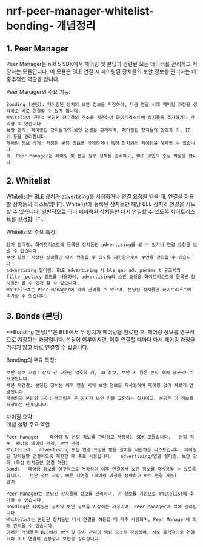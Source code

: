 # nrf-peer-manager-whitelist-bonding- 개념정리


## 1. Peer Manager
Peer Manager는 nRF5 SDK에서 페어링 및 본딩과 관련된 모든 데이터를 관리하고 저장하는 모듈입니다. 이 모듈은 BLE 연결 시 페어링된 장치들의 보안 정보를 관리하는 데 중추적인 역할을 합니다.  

Peer Manager의 주요 기능:  
```
Bonding (본딩): 페어링된 장치의 보안 정보를 저장하여, 다음 연결 시에 페어링 과정을 생략하고 바로 연결할 수 있게 합니다.  
Whitelist 관리: 본딩된 장치들의 주소를 사용하여 화이트리스트에 장치들을 추가하거나 관리할 수 있습니다.  
보안 관리: 페어링된 장치들과의 보안 연결을 관리하며, 페어링된 장치들의 암호화 키, ID 키 등을 관리합니다.  
페어링 정보 삭제: 저장된 본딩 정보를 삭제하거나 특정 장치와의 페어링을 해제할 수 있습니다.   
즉, Peer Manager는 페어링 및 본딩 정보 전체를 관리하고, BLE 보안의 중심 역할을 합니다.  
```
## 2. Whitelist  
Whitelist는 BLE 장치가 advertising를 시작하거나 연결 요청을 받을 때, 연결을 허용할 장치들의 리스트입니다. Whitelist에 등록된 장치들만 해당 BLE 장치와 연결을 시도할 수 있습니다. 일반적으로 이미 페어링된 장치들만 다시 연결할 수 있도록 화이트리스트를 설정합니다.  

Whitelist의 주요 특징:  
```
장치 필터링: 화이트리스트에 등록된 장치들만 advertising를 볼 수 있거나 연결 요청을 보낼 수 있습니다.   
보안 향상: 지정된 장치들만 다시 연결할 수 있도록 제한함으로써 보안을 강화할 수 있습니다.  
advertising 필터링: BLE advertising 시 ble_gap_adv_params_t 구조체의 filter_policy 필드를 사용하여, advertising와 스캔 요청을 화이트리스트에 등록된 장치들만 볼 수 있게 할 수 있습니다.  
Whitelist는 Peer Manager에 의해 관리될 수 있으며, 본딩된 장치들만 화이트리스트에 추가할 수 있습니다.  
```

## 3. Bonds (본딩)  
**Bonding(본딩)**은 BLE에서 두 장치가 페어링을 완료한 후, 페어링 정보를 영구적으로 저장하는 과정입니다. 본딩이 이루어지면, 이후 연결할 때마다 다시 페어링 과정을 거치지 않고 바로 연결할 수 있습니다.  

Bonding의 주요 특징:  
```
보안 정보 저장: 장치 간 교환된 암호화 키, ID 정보, 보안 키 등은 본딩 후에 영구적으로 저장됩니다.   
빠른 재연결: 본딩된 장치는 이후 연결 시에 보안 정보를 재사용하여 페어링 없이 빠르게 연결됩니다.
페어링과 본딩의 차이: 페어링은 두 장치가 보안 키를 교환하는 절차이고, 본딩은 이 정보를 저장하는 단계입니다.
```
차이점 요약  
개념	설명	주요 역할  
```
Peer Manager	페어링 및 본딩 정보를 관리하고 저장하는 SDK 모듈입니다.	본딩 정보, 페어링 데이터 관리, 보안 관리
Whitelist	advertising 또는 연결 요청을 받을 장치를 제한하는 리스트입니다. 페어링된 장치들만 연결하도록 제한할 때 주로 사용됩니다.	advertising/연결 필터링, 보안 강화 (특정 장치들만 연결 허용)
Bonds	페어링 정보를 영구적으로 저장하여 이후 연결에서 보안 정보를 재사용할 수 있도록 합니다.	보안 정보 저장, 빠른 재연결 (페어링 과정을 생략하고 바로 연결 가능)
관계
```
```
Peer Manager는 본딩된 장치들의 정보를 관리하며, 이 정보를 기반으로 Whitelist에 추가할 수 있습니다.
Bonding은 페어링된 장치의 보안 정보를 저장하는 과정이며, Peer Manager에 의해 관리됩니다.
Whitelist는 본딩된 장치들만 다시 연결을 허용할 때 자주 사용되며, Peer Manager에 의해 관리될 수 있습니다.
이러한 개념들은 BLE에서 보안 및 장치 관리의 핵심 요소로 작동하며, 서로 유기적으로 연결되어 BLE 연결의 안정성과 보안을 강화합니다.
```
